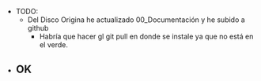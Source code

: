 - TODO:
  - Del Disco Origina he actualizado 00_Documentación y he subido a github
    - Habría que hacer gl git pull en donde se instale ya que no está en el verde.
- OK
  -
